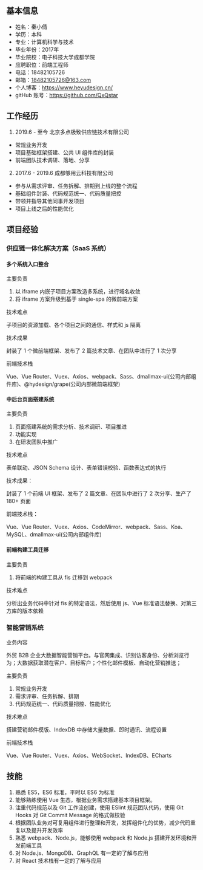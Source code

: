 ## 基本信息

* 姓名：秦小倩
* 学历：本科
* 专业：计算机科学与技术
* 毕业年份：2017年
* 毕业院校：电子科技大学成都学院
* 应聘职位：前端工程师
* 电话：18482105726 
* 邮箱：18482105726@163.com
* 个人博客：https://www.heyudesign.cn/
* gitHub 账号：https://github.com/QxQstar

## 工作经历

1. 2019.6 - 至今 北京多点极致供应链技术有限公司

* 常规业务开发
* 项目基础框架搭建、公共 UI 组件库的封装
* 前端团队技术调研、落地、分享

2. 2017.6 - 2019.6 成都够用云科技有限公司

* 参与从需求评审、任务拆解、排期到上线的整个流程
* 基础组件封装、代码规范统一、代码质量把控
* 带领并指导其他同事开发项目
* 项目上线之后的性能优化

## 项目经验
### 供应链一体化解决方案（SaaS 系统）
#### 多个系统入口整合

主要负责
   
1. 以 iframe 内嵌子项目方案改造多系统，进行域名收敛
2. 将 iframe 方案升级到基于 single-spa 的微前端方案

技术难点

子项目的资源加载、各个项目之间的通信、样式和 js 隔离

技术成果

封装了 1 个微前端框架、发布了 2 篇技术文章、在团队中进行了 1 次分享

前端技术栈

Vue、Vue Router、Vuex、Axios、webpack、Sass、dmallmax-ui(公司内部组件库)、@hydesign/grape(公司内部微前端框架)

#### 中后台页面搭建系统

主要负责

1. 页面搭建系统的需求分析、技术调研、项目推进
2. 功能实现
3. 在研发团队中推广

技术难点

表单联动、JSON Schema 设计、表单错误校验、函数表达式的执行

技术成果：

封装了 1 个前端 UI 框架、发布了 2 篇文章、在团队中进行了 2 次分享、生产了 180+ 页面

前端技术栈：

Vue、Vue Router、Vuex、Axios、CodeMirror、webpack、Sass、Koa、MySQL、dmallmax-ui(公司内部组件库)

#### 前端构建工具迁移

主要负责

1. 将前端的构建工具从 fis 迁移到 webpack

技术难点

分析出业务代码中针对 fis 的特定语法，然后使用 js、Vue 标准语法替换、对第三方库的版本依赖

### 智能营销系统

业务内容

外贸 B2B 企业大数据智能营销平台。与官网集成、识别访客身份、分析浏览行为；大数据获取潜在客户、目标客户；个性化邮件模板、自动化营销推送；

主要负责

1. 常规业务开发
2. 需求评审、任务拆解、排期
3. 代码规范统一、代码质量把控、性能优化

技术难点

搭建营销邮件模版、IndexDB 中存储大量数据、即时通讯、流程设置

前端技术栈

Vue、Vue Router、Vuex、Axios、WebSocket、IndexDB、ECharts

## 技能

1. 熟悉 ES5，ES6 标准，平时以 ES6 为标准
2. 能够熟练使用 Vue 生态，根据业务需求搭建基本项目框架。
3. 注重代码规范以及 Git 工作流创建，使用 ESlint 规范团队代码，使用 Git Hooks 对 Git Commit Message 的格式做校验
4. 根据团队业务对可复用组件进行整理和开发，发挥组件化的优势，减少代码重复以及提升开发效率
5. 熟悉 webpack、Node.js，能够使用 webpack 和 Node.js 搭建开发环境和开发前端工具
6. 对 Node.js、MongoDB、GraphQL 有一定的了解与应用
7. 对 React 技术栈有一定的了解与应用
